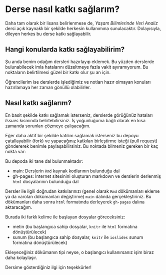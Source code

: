 # Derse nasıl katkı sağlarım?

Daha tam olarak bir lisans belirlenmese de, *Yaşam Bilimlerinde Veri Analiz* dersi açık kaynaklı bir şekilde herkesin kullanımına sunulacaktır. Dolayısıyla, dileyen herkes bu derse katkı sağlayabilir.

## Hangi konularda katkı sağlayabilirim?

Şu anda benim odağım dersleri hazırlayıp eklemek. Bu yüzden derslerde bulunabilecek imla hatalarını düzeltmeye fazla vakit ayıramıyorum. Bu noktaların belirtilmesi güzel bir katkı olur şu an için.

Öğrencilerim ise derslerde işlediğimiz ve notları hazır olmayan konuları hazırlamaya her zaman gönüllü olabilirler.

## Nasıl katkı sağlarım?

En basit şekilde katkı sağlamak isterseniz, derslerde görüğünüz hataları *Issues* kısmında belirtebilirsiniz. İş yoğunluğuma bağlı olarak en kısa zamanda sorunları çözmeye çalışacağım.

Eğer daha aktif bir şekilde katılım sağlamak isterseniz bu depoyu çatallayabilir (fork) ve yapacağınız katkıları birleştirme isteği (pull request) göndererek benimle paylaşabilirsiniz. Bu noktada bilmeniz gereken bir kaç nokta var:

Bu depoda iki tane dal bulunmaktadır:

+ main: Derslerin `Rmd` kaynak kodlarının bulunduğu dal
+ gh-pages: İnternet sitesinini oluşturan markdown ve derslerin derlenmiş `html` dosyalarının bulunduğu dal

Dersler ile ilgili doğrudan katkılarınızı (genel olarak `Rmd` dökümanları ekleme ya da varolan dökümanları değiştirme) `main` dalında gerçekleştiriniz. Bu dökümanları daha sonra `html` formatında derleyerek `gh-pages` dalına aktaracağım.

Burada iki farklı kelime ile başlayan dosyalar göreceksiniz:

+ metin (bu başlangıca sahip dosyalar, `knitr` ile `html` formatına dönüştürülecek)
+ sunum (bu başlangıca sahip dosyalar, `knitr` ile `ioslides` sunum formatına dönüştürülecek)

Ekleyeceğiniz dökümanın tipi neyse, o başlangıcı kullanırsanız işim biraz daha kolaylaşır.

Dersime gösterdiğiniz ilgi için teşekkürler!
